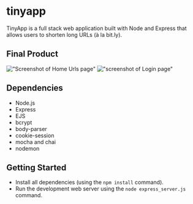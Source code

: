 # tinyapp
TinyApp is a full stack web application built with Node and Express that allows users to shorten long URLs (à la bit.ly).

## Final Product

!["Screenshot of Home Urls page"](#https://github.com/puneet2121/tinyapp/blob/99f53722cbf63761824f007924ae43df71a49270/docs/Screen%20Shot%202022-05-20%20at%2011.08.25%20PM.png)
!["screenshot of Login page"](#https://github.com/puneet2121/tinyapp/blob/99f53722cbf63761824f007924ae43df71a49270/docs/Screen%20Shot%202022-05-20%20at%2011.08.57%20PM.png)

## Dependencies

- Node.js
- Express
- EJS
- bcrypt
- body-parser
- cookie-session
- mocha and chai 
- nodemon

## Getting Started

- Install all dependencies (using the `npm install` command).
- Run the development web server using the `node express_server.js` command.
